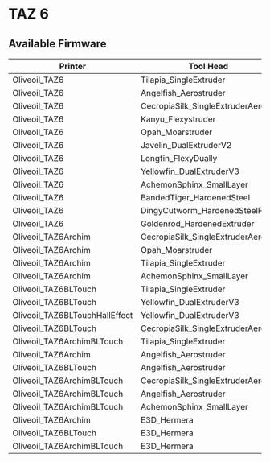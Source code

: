 # TAZ 6

## Available Firmware

| Printer                        | Tool Head                        |
|--------------------------------|----------------------------------|
| Oliveoil_TAZ6                  | Tilapia_SingleExtruder            |
| Oliveoil_TAZ6                  | Angelfish_Aerostruder             |
| Oliveoil_TAZ6                  | CecropiaSilk_SingleExtruderAeroV2 |
| Oliveoil_TAZ6                  | Kanyu_Flexystruder                |
| Oliveoil_TAZ6                  | Opah_Moarstruder                  |
| Oliveoil_TAZ6                  | Javelin_DualExtruderV2            |
| Oliveoil_TAZ6                  | Longfin_FlexyDually               |
| Oliveoil_TAZ6                  | Yellowfin_DualExtruderV3          |
| Oliveoil_TAZ6                  | AchemonSphinx_SmallLayer          |
| Oliveoil_TAZ6                  | BandedTiger_HardenedSteel         |
| Oliveoil_TAZ6                  | DingyCutworm_HardenedSteelPlus    |
| Oliveoil_TAZ6                  | Goldenrod_HardenedExtruder        |
| Oliveoil_TAZ6Archim            | CecropiaSilk_SingleExtruderAeroV2 |
| Oliveoil_TAZ6Archim            | Opah_Moarstruder                  |
| Oliveoil_TAZ6Archim            | Tilapia_SingleExtruder            |
| Oliveoil_TAZ6Archim            | AchemonSphinx_SmallLayer          |
| Oliveoil_TAZ6BLTouch           | Tilapia_SingleExtruder            |
| Oliveoil_TAZ6BLTouch           | Yellowfin_DualExtruderV3          |
| Oliveoil_TAZ6BLTouchHallEffect | Yellowfin_DualExtruderV3          |
| Oliveoil_TAZ6BLTouch           | CecropiaSilk_SingleExtruderAeroV2 |
| Oliveoil_TAZ6ArchimBLTouch     | Tilapia_SingleExtruder            |
| Oliveoil_TAZ6Archim            | Angelfish_Aerostruder             |
| Oliveoil_TAZ6BLTouch           | Angelfish_Aerostruder             |
| Oliveoil_TAZ6ArchimBLTouch     | CecropiaSilk_SingleExtruderAeroV2 |
| Oliveoil_TAZ6ArchimBLTouch     | Angelfish_Aerostruder             |
| Oliveoil_TAZ6ArchimBLTouch     | AchemonSphinx_SmallLayer          |
| Oliveoil_TAZ6Archim            | E3D_Hermera                       |
| Oliveoil_TAZ6BLTouch           | E3D_Hermera                       |
| Oliveoil_TAZ6ArchimBLTouch     | E3D_Hermera                       |
